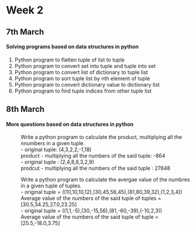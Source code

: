 <h1> Week 2 </h1>

<h2> 7th March </h2>
<h4> Solving programs based on data structures in python </h3>
<ol> 
  <li> Python program to flatten tuple of list to tuple </li>
  <li> Python program to convert set into tuple and tuple into set</li>
  <li> Python program to convert list of dictionary to tuple list</li>
  <li> Python program to sort tuple list by nth element of tuple </li>
  <li> Python program to convert dictionary value to dictionary list </li>
  <li> Python program to find tuple indices from other tuple list</li>
</ol>

<h2> 8th March </h2>
<h4> More questions based on data structures in python </h4>
<dl>
  <dd>Write a python program to calculate the product, multiplying all the nnumbers in a given tuple.</dt>
  <dd>- original tuple: (4,3,2,2,-1,18)</dd>
  <dd> product - multiplying all the numbers of the said tuple: -864</dt>
  <dd>- original tuple : (2,4,8,8,3,2,9)</dd>
  <dd> prodcut - multiplying all the numbers of the said tuple : 27648</dd>
</dl>

<dl>
  <dd>Write a python program to calculate the avergae value of the numbres in a given tuple of tuples.</dt>
  <dd>- original tuple = ((10,10,10,12),(30,45,56,45),(81,80,39,32),(1,2,3,4))</dd>
  <dd> Average value of the numbers of the said tuple of tuples = [30.5,34.25,27.0,23.25]</dt>
  <dd>- original tuple = ((1,1,-5),(30,-15,56),(81,-60,-39),(-10,2,3))</dd>
  <dd> Average  value of the numbers of the said tuple of tuple = [25.5,-18.0,3.75]</dd>
</dl>
